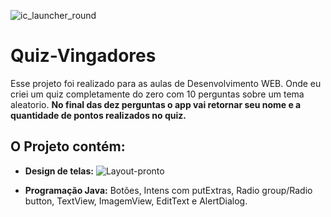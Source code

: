![ic_launcher_round](https://github.com/GustavoSachetto/Quiz-Vingadores/assets/136517074/9c421579-8cba-4a82-a095-90a03e5bc30f)


# Quiz-Vingadores
Esse projeto foi realizado para as aulas de Desenvolvimento WEB. Onde eu criei um quiz completamente do zero com 10 perguntas sobre um tema aleatorio. __No final das dez perguntas o app vai retornar seu nome e a quantidade de pontos realizados no quiz.__ 
## O Projeto contém: 

* __Design de telas:__
![Layout-pronto](https://github.com/GustavoSachetto/Quiz-Vingadores/assets/136517074/d9a4d6a2-7bd7-46c9-a57c-547dbb2decc5)

* __Programação Java:__ Botões, Intens com putExtras, Radio group/Radio button, TextView, ImagemView, EditText e AlertDialog.


